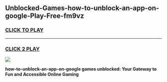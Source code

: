 
## Unblocked-Games-how-to-unblock-an-app-on-google-Play-Free-fm9vz
<h3>
<a href="https://premium76.site?title=how-to-unblock-an-app-on-google&ref=20M">CLICK TO PLAY</a></h3>
<hr>

<h3>
<a href="https://premium76.site?title=how-to-unblock-an-app-on-google&ref=20M">CLICK 2 PLAY</a>
  
</h3>

<a href="https://premium76.site?title=how-to-unblock-an-app-on-google&ref=19M"><img src="https://clearcache.store/games.png"></a>


**how-to-unblock-an-app-on-google games unblocked: Your Gateway to Fun and Accessible Online Gaming**
